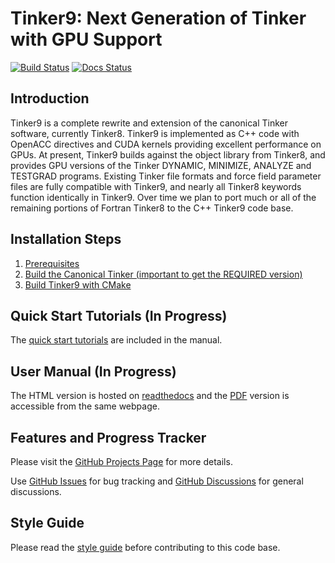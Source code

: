 Tinker9: Next Generation of Tinker with GPU Support
===================================================
[//]: # (Badges)
[![Build Status](https://travis-ci.com/tinkertools/tinker9.svg?branch=master)](https://travis-ci.com/tinkertools/tinker9)
[![Docs Status](https://readthedocs.org/projects/tinker9-manual/badge/?version=latest&style=flat)](https://tinker9-manual.readthedocs.io)

## Introduction
Tinker9 is a complete rewrite and extension of the canonical Tinker software, currently Tinker8. Tinker9 is implemented as C++ code with OpenACC directives and CUDA kernels providing excellent performance on GPUs. At present, Tinker9 builds against the object library from Tinker8, and provides GPU versions of the Tinker DYNAMIC, MINIMIZE, ANALYZE and TESTGRAD programs. Existing Tinker file formats and force field parameter files are fully compatible with Tinker9, and nearly all Tinker8 keywords function identically in Tinker9. Over time we plan to port much or all of the remaining portions of Fortran Tinker8 to the C++ Tinker9 code base.

## Installation Steps
   1. [Prerequisites](doc/manual/m/install/preq.rst)
   2. [Build the Canonical Tinker (important to get the REQUIRED version)](doc/manual/m/install/tinker.rst)
   3. [Build Tinker9 with CMake](doc/manual/m/install/buildwithcmake.rst)

## Quick Start Tutorials (In Progress)
The [quick start tutorials](https://tinker9-manual.readthedocs.io/en/latest/m/tutorial/index.html)
are included in the manual.

## User Manual (In Progress)
The HTML version is hosted on [readthedocs](https://tinker9-manual.readthedocs.io)
and the [PDF](https://tinker9-manual.readthedocs.io/_/downloads/en/latest/pdf/)
version is accessible from the same webpage.


## Features and Progress Tracker
Please visit the [GitHub Projects Page](https://github.com/TinkerTools/tinker9/projects) for more details.

Use [GitHub Issues](https://github.com/TinkerTools/tinker9/issues) for bug tracking and
[GitHub Discussions](https://github.com/TinkerTools/tinker9/discussions) for general discussions.


## Style Guide
Please read the [style guide](doc/style.md) before contributing to this code base.
